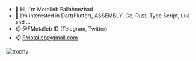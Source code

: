 
- 👋 Hi, I’m Motalleb Fallahnezhad
- 👀 I’m interested in Dart(Flutter), ASSEMBLY, Go, Rust, Type Script, Lua and ...
- 📫 @FMotalleb ID (Telegram, Twitter)
- 📫 FMotalleb@gmail.com

[![trophy](https://github-profile-trophy.vercel.app/?username=fmotalleb&theme=onedark&title=Commits,MultiLanguage)](https://github.com/ryo-ma/github-profile-trophy)
